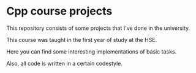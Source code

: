 # Сpp course projects
This repository consists of some projects that I've done in the university.

This course was taught in the first year of study at the HSE.

Here you can find some interesting implementations of basic tasks.

Also, all code is written in a certain codestyle.
